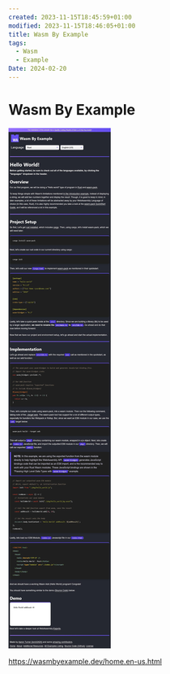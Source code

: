 ```yaml
---
created: 2023-11-15T18:45:59+01:00
modified: 2023-11-15T18:46:05+01:00
title: Wasm By Example
tags:
  - Wasm
  - Example
Date: 2024-02-20
---
```


# Wasm By Example

![](../_asset/2023-11-15_WasmByExample_image_1.jpg)

<https://wasmbyexample.dev/home.en-us.html>
